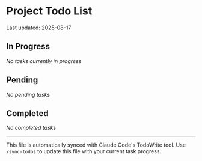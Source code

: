 # Project Todo List

Last updated: 2025-08-17

## In Progress
_No tasks currently in progress_

## Pending
_No pending tasks_

## Completed
_No completed tasks_

---

This file is automatically synced with Claude Code's TodoWrite tool. Use `/sync-todos` to update this file with your current task progress.